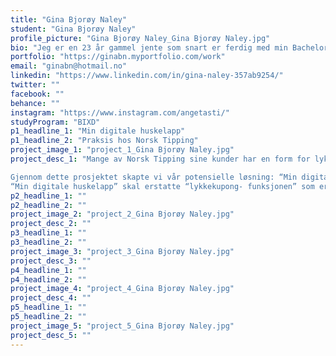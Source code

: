 ```yaml
---
title: "Gina Bjorøy Naley"
student: "Gina Bjorøy Naley"
profile_picture: "Gina Bjorøy Naley_Gina Bjorøy Naley.jpg"
bio: "Jeg er en 23 år gammel jente som snart er ferdig med min Bachelorgrad i Interaksjonsdesign på NTNU. Folk ser meg som en energisk og smilende person som er dedikert i arbeide mitt. Jeg har lyst å benytte ferdighetene og kunnskapen jeg har tilegnet meg videre i yrkeslivet, samtidig som jeg ser frem til å få mer erfaring. Jeg brenner for faget jeg har valgt, og er heldig som daglig kan få bruke mine kreative side til å skape nye løsninger til dagens problemer. Mye av min fritid blir brukt til å utforske min kreativitet og være sosial med venner. Jeg har en lidenskap i digital tegning, VR, skulpturering digitalt og ikke digitalt. Jeg gleder meg til veien videre, til nye bekjentskaper, ny lærdom og nye erfaringer."
portfolio: "https://ginabn.myportfolio.com/work"
email: "ginabn@hotmail.no"
linkedin: "https://www.linkedin.com/in/gina-naley-357ab9254/"
twitter: ""
facebook: ""
behance: ""
instagram: "https://www.instagram.com/angetasti/"
studyProgram: "BIXD"
p1_headline_1: "Min digitale huskelapp"
p1_headline_2: "Praksis hos Norsk Tipping"
project_image_1: "project_1_Gina Bjorøy Naley.jpg"
project_desc_1: "Mange av Norsk Tipping sine kunder har en form for lykkekupong de bruker i lotto. De kan ha  laget den selv med sine favoritt tall, brukt tall som har betydning for dem,  eller de kan ha arvet en kupong av familien. Derfor har Norsk tipping laget en funksjon som heter “lykkekupong”, der kunder kan lagre sine favoritt kuponger. Vi fant derimot ut at funksjonen ikke blir tatt i bruk i den grad den blir etterspurt av kundene. Målet er å finne hvorfor funksjonen ikke blir tatt i bruk, finne problemet og finne en potensiell løsning. 

Gjennom dette prosjektet skapte vi vår potensielle løsning: “Min digitale huskelapp”.
“Min digitale huskelapp” skal erstatte “lykkekupong- funksjonen” som er i dag, og skal gi kunder som har stor sentimental tilknytning til tallene sine flere funksjoner om oppbevaring av sine favoritt tall. Vi så at noen kunder har tilknytning til de enkelte tallene som kupongen deres består av, ikke bare kupongen som en helhet. Derfor ønsket vi å gi kunden muligheten til å lagre individuelle tall, som senere kunne fungere som byggeklosser for å lage både rekker og kuponger. Hvis du har lyst å vite mer om prosjektet kan du se mer på min portefølje!"
p2_headline_1: ""
p2_headline_2: ""
project_image_2: "project_2_Gina Bjorøy Naley.jpg"
project_desc_2: ""
p3_headline_1: ""
p3_headline_2: ""
project_image_3: "project_3_Gina Bjorøy Naley.jpg"
project_desc_3: ""
p4_headline_1: ""
p4_headline_2: ""
project_image_4: "project_4_Gina Bjorøy Naley.jpg"
project_desc_4: ""
p5_headline_1: ""
p5_headline_2: ""
project_image_5: "project_5_Gina Bjorøy Naley.jpg"
project_desc_5: ""
---
```

